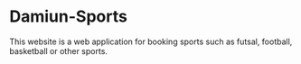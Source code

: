 # Damiun-Sports
This website is a web application for booking sports such as futsal, football, basketball or other sports.
